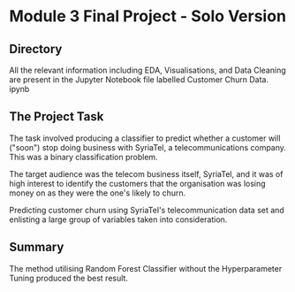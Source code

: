 # Module 3 Final Project - Solo Version

## Directory

All the relevant information including EDA, Visualisations, and Data Cleaning are present in the Jupyter Notebook file labelled Customer Churn Data. ipynb

## The Project Task

The task involved producing a classifier to predict whether a customer will ("soon") stop doing business with SyriaTel, a telecommunications company. This was a binary classification problem.

The target audience was the telecom business itself, SyriaTel, and it was of high interest to identify the customers that the organisation was losing money on as they were the one's likely to churn.


Predicting customer churn using SyriaTel's telecommunication data set and enlisting a large group of variables taken into consideration.

## Summary

The method utilising Random Forest Classifier without the Hyperparameter Tuning produced the best result.